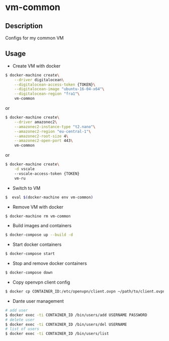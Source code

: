 # vm-common

## Description
Configs for my common VM

## Usage
- Create VM with docker
```sh
$ docker-machine create\
    --driver digitalocean\
    --digitalocean-access-token {TOKEN}\
    --digitalocean-image "ubuntu-16-04-x64"\
    --digitalocean-region "fra1"\
    vm-common
```
or
```sh
$ docker-machine create\
    --driver amazonec2\
    --amazonec2-instance-type "t2.nano"\
    --amazonec2-region "eu-central-1"\
    --amazonec2-root-size 4\
    --amazonec2-open-port 443\
    vm-common
```
or
```sh
$ docker-machine create\
    -d vscale
    --vscale-access-token {TOKEN}
    vm-ru
```

- Switch to VM
```sh
$  eval $(docker-machine env vm-common)
```

- Remove VM with docker
```sh
$ docker-machine rm vm-common
```

- Build images and containers
```sh
$ docker-compose up --build -d
```

- Start docker containers
```sh
$ docker-compose start
```

- Stop and remove docker containers
```sh
$ docker-compose down
```

- Copy openvpn client config
```sh
$ docker cp CONTAINER_ID:/etc/openvpn/client.ovpn ~/path/to/client.ovpn
```

- Dante user management
```sh
# add user
$ docker exec -ti CONTAINER_ID /bin/users/add USERNAME PASSWORD
# delete user
$ docker exec -ti CONTAINER_ID /bin/users/del USERNAME
# list of users
$ docker exec -ti CONTAINER_ID /bin/users/list
```
